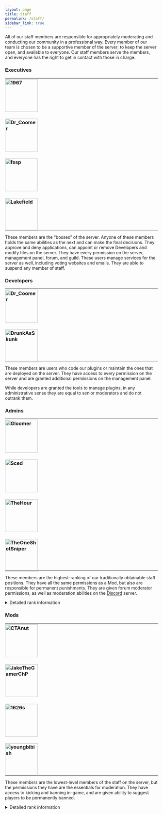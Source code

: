 ```yaml
---
layout: page
title: Staff
permalink: /staff/
sidebar_link: true
---
```


All of our staff members are responsible for appropriately moderating and conducting our community in a professional way. Every member of our team is chosen to be a supportive member of the server; to keep the server open, and available to everyone. Our staff members serve the members, and everyone has the right to get in contact with those in charge.

### Executives

<hr>

<div class="Team" style="padding: 0; margin-top: -20px; margin-bottom: -20px;">
  <div class="Team-members">
    <div class="Team-member">
      <h3>
        <a href="{{ site.baseurl }}/staff/executives/1967">
          <img src="https://crafatar.com/renders/head/6fa574108a8c46d7ab77476ed0cdbe20?&amp;overlay" alt="1967" width="108"></a>
      </h3>
    </div>
    <div class="Team-member">
      <h3>
        <a href="{{ site.baseurl }}/staff/executives/dr_coomer">
          <img src="https://crafatar.com/renders/head/a05dca8cafc8493e8e767f5e2371b59c?&amp;overlay" alt="Dr_Coomer" width="108"></a>
      </h3>
    </div>
    <div class="Team-member">
      <h3>
        <a href="{{ site.baseurl }}/staff/executives/fssp">
          <img src="https://crafatar.com/renders/head/71a44a2bb6fb471b80ab4cd36f558c24?&amp;overlay" alt="fssp" width="108"></a>
      </h3>
    </div>
    <div class="Team-member">
      <h3>
        <a href="{{ site.baseurl }}/staff/executives/lakefield">
          <img src="https://crafatar.com/renders/head/77ca708d0717449bae691c503296e133?&amp;overlay" alt="Lakefield" width="108"></a>
      </h3>
    </div>
  </div>
</div>
    
<hr>

These members are the “bosses” of the server. Anyone of these members holds the same abilities as the next and can make the final decisions. They approve and deny applications, can appoint or remove Developers and modify files on the server. They have every permission on the server, management panel, forum, and guild. These users manage services for the server as well, including voting websites and emails. They are able to suspend any member of staff.

### Developers

<hr>

<div class="Team" style="padding: 0; margin-top: -20px; margin-bottom: -20px;">
  <div class="Team-members">
    <div class="Team-member">
      <h3>
        <a href="https://forum.unraveledmc.com/u/paldiu" target="_blank">
          <img src="https://crafatar.com/renders/head/a05dca8cafc8493e8e767f5e2371b59c?&amp;overlay" alt="Dr_Coomer" width="108"></a>
      </h3>
    </div>
    <div class="Team-member">
      <h3>
        <a href="https://forum.unraveledmc.com/u/xeoda" target="_blank">
          <img src="https://crafatar.com/renders/head/eca5074c25da49bd8a8529ce598ccdf4?&amp;overlay" alt="DrunkAsSkunk" width="108"></a>
      </h3>
    </div>
  </div>
</div>
    
<hr>

These members are users who code our plugins or maintain the ones that are deployed on the server. They have access to every permission on the server and are granted additional permissions on the management panel.

While developers are granted the tools to manage plugins, in any administrative sense they are equal to senior moderators and do not outrank them.

### Admins

<hr>

<div class="Team" style="padding: 0; margin-top: -20px; margin-bottom: -20px;">
  <div class="Team-members">
    <div class="Team-member">
      <h3>
        <a href="https://forum.unraveledmc.com/u/gloomer" target="_blank">
          <img src="https://crafatar.com/renders/head/de9cdbd753cb4e169e0d51c069216d57?&amp;overlay" alt="Gloomer" width="108"></a>
      </h3>
    </div>
    <div class="Team-member">
      <h3>
        <a href="https://forum.unraveledmc.com/u/nohax" target="_blank">
          <img src="https://crafatar.com/renders/head/81bb56c4c5ba46678bfbd6fa30d82ee5?&amp;overlay" alt="Sced" width="108"></a>
      </h3>
    </div>
    <div class="Team-member">
      <h3>
        <a href="https://forum.unraveledmc.com/u/thehour" target="_blank">
          <img src="https://crafatar.com/renders/head/ced197edb77a4f71aee2a2b5bc4f5b37?&amp;overlay" alt="TheHour" width="108"></a>
      </h3>
    </div>
    <div class="Team-member">
      <h3>
        <a href="https://forum.unraveledmc.com/u/theoneshotsniper" target="_blank">
          <img src="https://crafatar.com/renders/head/9364312bfad443ffa355536bb709cb8e?&amp;overlay" alt="TheOneShotSniper" width="108"></a>
      </h3>
    </div>
  </div>
</div>
    
<hr>

These members are the highest-ranking of our traditionally obtainable staff positions. They have all the same permissions as a Mod, but also are responsible for permanent punishments. They are given forum moderator permissions, as well as moderation abilities on the [Discord](../discord/) server.  

<details>
  <summary>Detailed rank information</summary>
      <h3>In-game:</h3>
        <ul>
          <li>Kicking all users. These members are able to kick all members from the server if necessary.</li>
          <li>Permanent banning. Admins are able to permanently ban any user in accordance with the conduct policy. A report must immediately be filed with appropriate evidence and can undo this action with a command.</li>
          <li>Staff management. These users are able to add and remove members to and from staff status on the server. They can add and remove Mods and Admins only.</li>
          <li>Server restriction. Admins are also able to close the server into the event and staff-only modes.</li>
          <li>Control panel access. These users are able to stop, restart, and start the server using their assigned panel account on the server management panel.</li>
        </ul>
      <h3>Forum:</h3>
        <ul>
          <li>Staff suspensions. Admins are able to suspend a Mod from status and file a report with appropriate evidence.</li>
          <li>Actions access: Access to permanent banning and suspensions means Admins are also able to post logs of their actions using the template.</li>
          <li>Moderation abilities. These users are able to moderate the server forum. They are able to delete and edit posts, sticky and lock threads, and can mute and ban users from the platform.</li>
        </ul>
      <h3>Discord:</h3>
        <ul>
          <li>Moderation abilities. These users are able to moderate the server guild. They are able to manage messages and users. This includes kicking and banning people from the guild and assigning roles.</li>
        </ul>
</details>

### Mods

<hr>

<div class="Team" style="padding: 0; margin-top: -20px; margin-bottom: -20px;">
  <div class="Team-members">
    <div class="Team-member">
      <h3>
        <a href="https://forum.unraveledmc.com/u/ctanut" target="_blank">
          <img src="https://crafatar.com/renders/head/4c10faef646d46d193eab8ae660d9b5f?&amp;overlay" alt="CTAnut" width="108"></a>
      </h3>
    </div>
    <div class="Team-member">
      <h3>
        <a href="https://forum.unraveledmc.com/u/esoboomer" target="_blank">
          <img src="https://crafatar.com/renders/head/91506894c71d4d91aa1c886ea9d54243?&amp;overlay" alt="JakeTheGamerChP" width="108"></a>
      </h3>
    </div>
    <div class="Team-member">
      <h3>
        <a href="https://forum.unraveledmc.com/u/kai" target="_blank">
          <img src="https://crafatar.com/renders/head/a6165b3611634d98be74ec1c50aef789?&amp;overlay" alt="1626s" width="108"></a>
      </h3>
    </div>
    <div class="Team-member">
      <h3>
        <a href="https://forum.unraveledmc.com/u/lukyplex" target="_blank">
          <img src="https://crafatar.com/renders/head/8d26d7faf62243cebf19155a1d8488d9?&amp;overlay" alt="youngbibish" width="108"></a>
      </h3>
    </div>
  </div>
</div>
    
<hr>

These members are the lowest-level members of the staff on the server, but the permissions they have are the essentials for moderation. They have access to kicking and banning in-game, and are given ability to suggest players to be permanently banned. 

<details>
  <summary>Detailed rank information</summary>
      <h3>In-game:</h3>
        <ul>
          <li>Muting players. Mods are able to mute any user they feel is abusing their privileges in chat or private messages.</li>
          <li>Kicking players. If an operator does not listen to them or to the warnings of other staff members, they may choose to kick them from the server.</li>
          <li>Plot moderation. Mods have the ability to delete an offensive plot, set or delete plot members and manually modify plots in any way.</li>
          <li>Region protection. These staff members are able to protect regions at an operator’s request or protect builds of their own. They can set the region flags, the region’s members, or owners. They can delete or modify existing regions.</li>
          <li>Block logging. Rolling back members after issuing a temporary ban, restoring a rollback or inspecting blocks. Mods are free to use the entire CoreProtect suite.</li>
          <li>Unrestricted WorldEdit limit. Mods are able to edit as many blocks as they would like as staff members and bypass the 5,000 block edit limit.</li>
          <li>Staffworld edit access. All staff members are able to freely build in the staff world. Only members with staff status on the server can build here.</li>
          <li>Miscellaneous permissions. Some other permissions are miscellaneous, such as being able to override when a user disables their teleportation or deleting warps.</li>
        </ul>
      <h3>Forum:</h3>
        <ul>
          <li>Application voting. Mods are able to vote on applications using the recommended guidelines.</li>
          <li>Staff sections. These members can access staff-only areas of the forum and can see action reports.</li>
          <li>Moderation abilities. These users have the ability to lock and edit posts in non-staff member sections.</li>
        </ul>
      <h3>Discord:</h3>
        <ul>
          <li>Staff sections. These members can access staff-only channels of the guild.</li>
        </ul>
</details>
